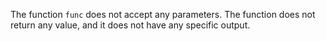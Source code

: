 The function `func` does not accept any parameters. The function does not return any value, and it does not have any specific output.